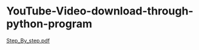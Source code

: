 # YouTube-Video-download-through-python-program

[Step_By_step.pdf](https://github.com/vkn84527/YouTube-Video-download-through-python-program/files/5112099/pyhton.youtube.downloder.pdf)
